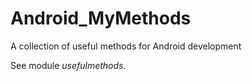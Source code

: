 # Android_MyMethods
A collection of useful methods for Android development

See module <i>usefulmethods</i>.
